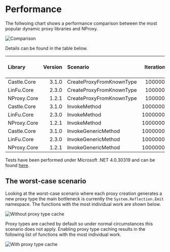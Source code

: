 ﻿# Performance

The follwoing chart shows a performance comparison between the most popular dynamic proxy libraries and NProxy.

![Comparison](https://raw.github.com/mtamme/NProxy/master/Documentation/Comparison.png "Comparison")

Details can be found in the table below.

| Library     | Version | Scenario                 | Iterations | Total Time in ms | Average Time in µs |
|:------------|--------:|:-------------------------|-----------:|-----------------:|-------------------:|
| Castle.Core |   3.1.0 | CreateProxyFromKnownType |    1000000 |         5929.160 |              5.929 |
| LinFu.Core  |   2.3.0 | CreateProxyFromKnownType |    1000000 |         2006.009 |              2.006 |
| NProxy.Core |   1.2.1 | CreateProxyFromKnownType |    1000000 |         3843.029 |              3.843 |
| Castle.Core |   3.1.0 | InvokeMethod             |   10000000 |          869.915 |              0.087 |
| LinFu.Core  |   2.3.0 | InvokeMethod             |   10000000 |        25743.463 |              2.574 |
| NProxy.Core |   1.2.1 | InvokeMethod             |   10000000 |          824.943 |              0.082 |
| Castle.Core |   3.1.0 | InvokeGenericMethod      |   10000000 |        18471.089 |              1.847 |
| LinFu.Core  |   2.3.0 | InvokeGenericMethod      |   10000000 |        76997.030 |              7.700 |
| NProxy.Core |   1.2.1 | InvokeGenericMethod      |   10000000 |         1013.833 |              0.101 |

Tests have been performed under Microsoft .NET 4.0.30319 and can be found [here](https://github.com/mtamme/NProxy/tree/master/Source/Test/NProxy.Core.Test/Performance).

## The worst-case scenario

Looking at the worst-case scenario where each proxy creation generates a new proxy type the main bottleneck is currently the `System.Reflection.Emit`
namespace. The functions with the most individual work are shown below.

![Without proxy type cache](https://raw.github.com/mtamme/NProxy/master/Documentation/WithoutProxyTypeCache.png "Without proxy type cache")

Proxy types are cached by default so under normal circumstances this scenario does not apply. Enabling proxy type caching results in the following list
of functions with the most individual work.

![With proxy type cache](https://raw.github.com/mtamme/NProxy/master/Documentation/WithProxyTypeCache.png "With proxy type cache")
